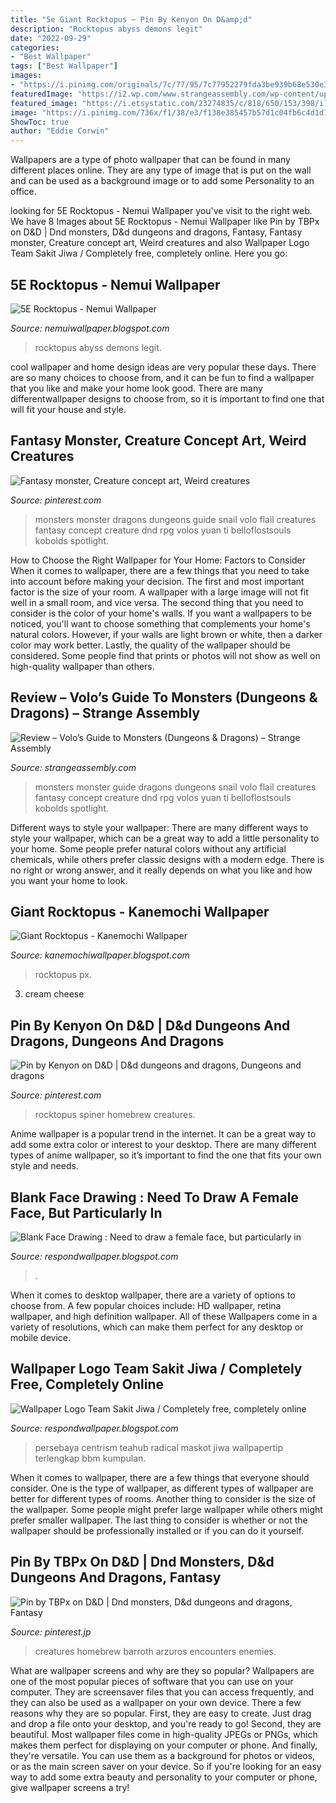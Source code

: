 ```yaml
---
title: "5e Giant Rocktopus ~ Pin By Kenyon On D&amp;d"
description: "Rocktopus abyss demons legit"
date: "2022-09-29"
categories:
- "Best Wallpaper"
tags: ["Best Wallpaper"]
images:
- "https://i.pinimg.com/originals/7c/77/95/7c77952279fda3be939b68e530e378af.jpg"
featuredImage: "https://i2.wp.com/www.strangeassembly.com/wp-content/uploads/2016/11/FlailSnail.jpg?resize=235%2C300"
featured_image: "https://i.etsystatic.com/23274835/c/818/650/153/398/il/ac1fac/2316765510/il_340x270.2316765510_l0bn.jpg"
image: "https://i.pinimg.com/736x/f1/38/e3/f138e385457b57d1c04fb6c4d1d18e07.jpg"
ShowToc: true
author: "Eddie Corwin"
---
```





Wallpapers are a type of photo wallpaper that can be found in many different places online. They are any type of image that is put on the wall and can be used as a background image or to add some Personality to an office.

	

		
looking for 5E Rocktopus - Nemui Wallpaper you've visit to the right web. We have 8 Images about 5E Rocktopus - Nemui Wallpaper like Pin by TBPx on D&amp;D | Dnd monsters, D&amp;d dungeons and dragons, Fantasy, Fantasy monster, Creature concept art, Weird creatures and also Wallpaper Logo Team Sakit Jiwa / Completely free, completely online. Here you go:
		
    
## 5E Rocktopus - Nemui Wallpaper

<img loading=lazy src="https://64.media.tumblr.com/16b222872ab17f42055969afa7831219/ee0350a81893d2fb-7f/s1280x1920/2c0eebfabb64a983fcc1545ecac9743aa728255a.jpg" onerror="this.onerror=null;this.src='https://tse1.mm.bing.net/th?id=OIP.knzF4NIzu6ElciaOT8j_8wHaJ4&amp;pid=15.1';" alt="5E Rocktopus - Nemui Wallpaper">

_Source: nemuiwallpaper.blogspot.com_

>rocktopus abyss demons legit. 

	

cool wallpaper and home design ideas are very popular these days. There are so many choices to choose from, and it can be fun to find a wallpaper that you like and make your home look good. There are many differentwallpaper designs to choose from, so it is important to find one that will fit your house and style.

    
## Fantasy Monster, Creature Concept Art, Weird Creatures

<img loading=lazy src="https://i.pinimg.com/originals/7c/77/95/7c77952279fda3be939b68e530e378af.jpg" onerror="this.onerror=null;this.src='https://tse2.mm.bing.net/th?id=OIP.mYTCHaHgBTg1m57iQwDFoAHaJe&amp;pid=15.1';" alt="Fantasy monster, Creature concept art, Weird creatures">

_Source: pinterest.com_

>monsters monster dragons dungeons guide snail volo flail creatures fantasy concept creature dnd rpg volos yuan ti belloflostsouls kobolds spotlight. 

	

How to Choose the Right Wallpaper for Your Home: Factors to Consider
When it comes to wallpaper, there are a few things that you need to take into account before making your decision. The first and most important factor is the size of your room. A wallpaper with a large image will not fit well in a small room, and vice versa. 
The second thing that you need to consider is the color of your home's walls. If you want a wallpapers to be noticed, you'll want to choose something that complements your home's natural colors. However, if your walls are light brown or white, then a darker color may work better. 
Lastly, the quality of the wallpaper should be considered. Some people find that prints or photos will not show as well on high-quality wallpaper than others.

    
## Review – Volo’s Guide To Monsters (Dungeons &amp; Dragons) – Strange Assembly

<img loading=lazy src="https://i2.wp.com/www.strangeassembly.com/wp-content/uploads/2016/11/FlailSnail.jpg?resize=235%2C300" onerror="this.onerror=null;this.src='https://tse4.mm.bing.net/th?id=OIP.w2ujySu761BsskZ2LYxs5gAAAA&amp;pid=15.1';" alt="Review – Volo’s Guide to Monsters (Dungeons &amp; Dragons) – Strange Assembly">

_Source: strangeassembly.com_

>monsters monster guide dragons dungeons snail volo flail creatures fantasy concept creature dnd rpg volos yuan ti belloflostsouls kobolds spotlight. 

	

Different ways to style your wallpaper:
There are many different ways to style your wallpaper, which can be a great way to add a little personality to your home. Some people prefer natural colors without any artificial chemicals, while others prefer classic designs with a modern edge. There is no right or wrong answer, and it really depends on what you like and how you want your home to look.

    
## Giant Rocktopus - Kanemochi Wallpaper

<img loading=lazy src="https://www.roadsideamerica.com/attract/images/wa/WAPTArocktopus_jane1.jpg" onerror="this.onerror=null;this.src='https://tse3.mm.bing.net/th?id=OIP.swuIUzxKH9-S_8Q_Q7dLPQAAAA&amp;pid=15.1';" alt="Giant Rocktopus - Kanemochi Wallpaper">

_Source: kanemochiwallpaper.blogspot.com_

>rocktopus px. 

	

3. cream cheese 

    
## Pin By Kenyon On D&amp;D | D&amp;d Dungeons And Dragons, Dungeons And Dragons

<img loading=lazy src="https://i.pinimg.com/736x/f1/38/e3/f138e385457b57d1c04fb6c4d1d18e07.jpg" onerror="this.onerror=null;this.src='https://tse3.mm.bing.net/th?id=OIP.fv7TUwEyjwesE6tv2qg1vwHaIf&amp;pid=15.1';" alt="Pin by Kenyon on D&amp;D | D&amp;d dungeons and dragons, Dungeons and dragons">

_Source: pinterest.com_

>rocktopus spiner homebrew creatures. 

	

Anime wallpaper is a popular trend in the internet. It can be a great way to add some extra color or interest to your desktop. There are many different types of anime wallpaper, so it’s important to find the one that fits your own style and needs.

    
## Blank Face Drawing : Need To Draw A Female Face, But Particularly In

<img loading=lazy src="https://i.etsystatic.com/23274835/c/818/650/153/398/il/ac1fac/2316765510/il_340x270.2316765510_l0bn.jpg" onerror="this.onerror=null;this.src='https://tse1.mm.bing.net/th?id=OIP.aIvsjkimPB6lABf8hysPrAAAAA&amp;pid=15.1';" alt="Blank Face Drawing : Need to draw a female face, but particularly in">

_Source: respondwallpaper.blogspot.com_

>. 

	

When it comes to desktop wallpaper, there are a variety of options to choose from. A few popular choices include: HD wallpaper, retina wallpaper, and high definition wallpaper. All of these Wallpapers come in a variety of resolutions, which can make them perfect for any desktop or mobile device. 

    
## Wallpaper Logo Team Sakit Jiwa / Completely Free, Completely Online

<img loading=lazy src="https://swall.teahub.io/photos/small/61-612032_persebaya-flag-of-radical-centrism.jpg" onerror="this.onerror=null;this.src='https://tse3.mm.bing.net/th?id=OIP.Ks_m8wTN8NEJiMN2uJpPwgHaEy&amp;pid=15.1';" alt="Wallpaper Logo Team Sakit Jiwa / Completely free, completely online">

_Source: respondwallpaper.blogspot.com_

>persebaya centrism teahub radical maskot jiwa wallpapertip terlengkap bbm kumpulan. 

	

When it comes to wallpaper, there are a few things that everyone should consider. One is the type of wallpaper, as different types of wallpaper are better for different types of rooms. Another thing to consider is the size of the wallpaper. Some people might prefer large wallpaper while others might prefer smaller wallpaper. The last thing to consider is whether or not the wallpaper should be professionally installed or if you can do it yourself.

    
## Pin By TBPx On D&amp;D | Dnd Monsters, D&amp;d Dungeons And Dragons, Fantasy

<img loading=lazy src="https://i.pinimg.com/originals/86/7d/da/867ddafc34b5eded0b9ef95ae0d94a4b.jpg" onerror="this.onerror=null;this.src='https://tse3.mm.bing.net/th?id=OIP.sBmcCdyOYcFFwnBWwF7UgAHaKe&amp;pid=15.1';" alt="Pin by TBPx on D&amp;D | Dnd monsters, D&amp;d dungeons and dragons, Fantasy">

_Source: pinterest.jp_

>creatures homebrew barroth arzuros encounters enemies. 

	

What are wallpaper screens and why are they so popular?
Wallpapers are one of the most popular pieces of software that you can use on your computer. They are screensaver files that you can access frequently, and they can also be used as a wallpaper on your own device. There a few reasons why they are so popular. First, they are easy to create. Just drag and drop a file onto your desktop, and you're ready to go! Second, they are beautiful. Most wallpaper files come in high-quality JPEGs or PNGs, which makes them perfect for displaying on your computer or phone. And finally, they're versatile. You can use them as a background for photos or videos, or as the main screen saver on your device. So if you're looking for an easy way to add some extra beauty and personality to your computer or phone, give wallpaper screens a try!

